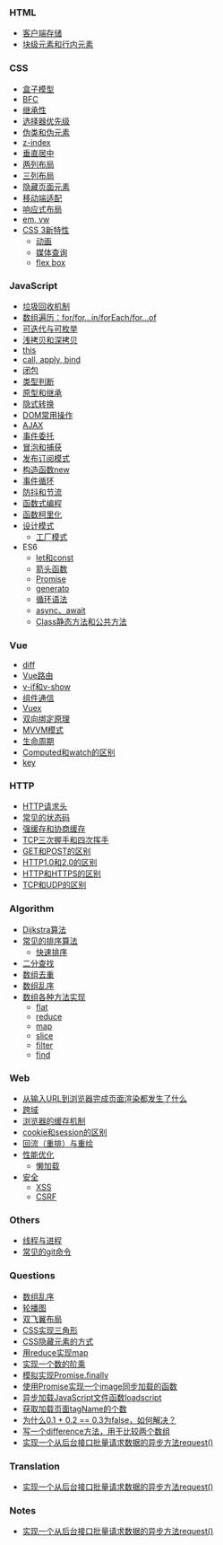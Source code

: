 <h3 id="html">HTML</h3>
<ul>
  <li><a href="docs/html/issue-2.md">客户端存储</a></li>
  <li><a href="docs/html/issue-1.md">块级元素和行内元素</a></li>
</ul>

<h3 id="css">CSS</h3>
<ul>
  <li><a href="docs/css/issue-1.md">盒子模型</a></li>
  <li><a href="docs/css/issue-2.md">BFC</a></li>
  <li><a href="docs/css/issue-3.md">继承性</a></li>
  <li><a href="docs/css/issue-4.md">选择器优先级</a></li>
  <li><a href="docs/css/issue-5.md">伪类和伪元素</a></li>
  <li><a href="docs/css/issue-6.md">z-index</a></li>
  <li><a href="docs/css/issue-5.md">垂直居中</a></li>
  <li><a href="docs/css/issue-5.md">两列布局</a></li>
  <li><a href="docs/css/issue-5.md">三列布局</a></li>
  <li><a href="docs/css/issue-5.md">隐藏页面元素</a></li>
  <li><a href="docs/css/issue-5.md">移动端适配</a></li>
  <li><a href="docs/css/issue-5.md">响应式布局</a></li>
  <li><a href="docs/css/issue-6.md">em, vw</a></li>
  <li><a href="docs/css/issue-5.md">CSS 3新特性</a>
    <ul>
      <li><a href="docs/css/issue-5.md">动画</a></li>
      <li><a href="docs/css/issue-14-2.md">媒体查询</a></li>
      <li><a href="docs/css/issue-5.md">flex box</a></li>
    </ul>
  </li>
</ul>

<h3 id="javascript">JavaScript</h3>
<ul>
  <li><a href="/docs/js/garbage-collection.html">垃圾回收机制</a></li>
  <li><a href="/docs/js/looping-over-arrays.html">数组遍历：for/for…in/forEach/for…of</a></li>
  <li><a href="docs/js/iterable-enumerable.html">可迭代与可枚举</a></li>
  <li><a href="docs/js/issue-0.md">浅拷贝和深拷贝</a></li>
  <li><a href="docs/js/issue-1.md">this</a></li>
  <li><a href="docs/js/issue-1.md">call, apply, bind</a></li>
  <li><a href="docs/js/issue-1.md">闭包</a></li>
  <li><a href="docs/js/issue-1.md">类型判断</a></li>
  <li><a href="docs/js/issue-1.md">原型和继承</a></li>
  <li><a href="docs/js/issue-1.md">隐式转换</a></li>
  <li><a href="docs/js/issue-1.md">DOM常用操作</a></li>
  <li><a href="docs/js/issue-1.md">AJAX</a></li>
  <li><a href="docs/js/issue-1.md">事件委托</a></li>
  <li><a href="docs/js/issue-1.md">冒泡和捕获</a></li>
  <li><a href="docs/js/issue-1.md">发布订阅模式</a></li>
  <li><a href="docs/js/issue-1.md">构造函数new</a></li>
  <li><a href="docs/js/issue-1.md">事件循环</a></li>
  <li><a href="docs/js/issue-1.md">防抖和节流</a></li>
  <li><a href="docs/js/issue-1.md">函数式编程</a></li>
  <li><a href="docs/js/issue-1.md">函数柯里化</a></li>
  <li><a href="docs/js/issue-1.md">设计模式</a>
    <ul>
      <li><a href="docs/js/issue-1.md">工厂模式</a></li>
    </ul>
  </li>
  <li>ES6
    <ul>
      <li><a href="docs/js/issue-1.md">let和const</a></li>
      <li><a href="docs/js/issue-1.md">箭头函数</a></li>
      <li><a href="docs/js/issue-1.md">Promise</a></li>
      <li><a href="docs/js/issue-1.md">generato</a></li>
      <li><a href="docs/js/issue-1.md">循环语法</a></li>
      <li><a href="docs/js/issue-1.md">async、await</a></li>
      <li><a href="docs/js/issue-1.md">Class静态方法和公共方法</a></li>
    </ul>
  </li>
</ul>

<h3 id="vue">Vue</h3>
<ul>
  <li><a href="docs/vue/issue-1.md">diff</a></li>
  <li><a href="docs/vue/issue-4.md">Vue路由</a></li>
  <li><a href="docs/vue/issue-1.md">v-if和v-show</a></li>
  <li><a href="docs/vue/issue-1.md">组件通信</a></li>
  <li><a href="docs/vue/issue-1.md">Vuex</a></li>
  <li><a href="docs/vue/issue-1.md">双向绑定原理</a></li>
  <li><a href="docs/vue/issue-1.md">MVVM模式</a></li>
  <li><a href="docs/vue/issue-1.md">生命周期</a></li>
  <li><a href="docs/vue/issue-1.md">Computed和watch的区别</a></li>
  <li><a href="docs/vue/issue-1.md">key</a></li>
</ul>

<h3 id="http">HTTP</h3>
<ul>
  <li><a href="docs/http/issue-1.md">HTTP请求头</a></li>
  <li><a href="docs/http/issue-1.md">常见的状态码</a></li>
  <li><a href="docs/http/issue-1.md">强缓存和协商缓存</a></li>
  <li><a href="docs/http/issue-1.md">TCP三次握手和四次挥手</a></li>
  <li><a href="docs/http/issue-1.md">GET和POST的区别</a></li>
  <li><a href="docs/http/issue-1.md">HTTP1.0和2.0的区别</a></li>
  <li><a href="docs/http/issue-1.md">HTTP和HTTPS的区别</a></li>
  <li><a href="docs/http/issue-1.md">TCP和UDP的区别</a></li>
</ul>

<h3 id="algorithm">Algorithm</h3>
<ul>
  <li><a href="docs/algorithm/issue-1.md">Dijkstra算法</a></li>
  <li><a href="docs/http/issue-1.md">常见的排序算法</a>
    <ul>
      <li><a href="docs/http/issue-1.md">快速排序</a></li>
    </ul>
  </li>
  <li><a href="docs/http/issue-1.md">二分查找</a></li>
  <li><a href="docs/http/issue-1.md">数组去重</a></li>
  <li><a href="docs/http/issue-1.md">数组乱序</a></li>
  <li><a href="docs/http/issue-1.md">数组各种方法实现</a>
    <ul>
      <li><a href="docs/http/issue-1.md">flat</a></li>
      <li><a href="docs/http/issue-1.md">reduce</a></li>
      <li><a href="docs/http/issue-1.md">map</a></li>
      <li><a href="docs/http/issue-5-4.md">slice</a></li>
      <li><a href="docs/http/issue-1.md">filter</a></li>
      <li><a href="docs/http/issue-1.md">find</a></li>
    </ul>
  </li>
</ul>

<h3 id="web">Web</h3>
<ul>
  <li><a href="docs/http/issue-1.md">从输入URL到浏览器完成页面渲染都发生了什么</a></li>
  <li><a href="docs/http/issue-1.md">跨域</a></li>
  <li><a href="docs/http/issue-1.md">浏览器的缓存机制</a></li>
  <li><a href="docs/js/issue-5.md">cookie和session的区别</a></li>
  <li><a href="docs/http/issue-1.md">回流（重排）与重绘</a></li>
  <li><a href="docs/http/issue-1.md">性能优化</a>
    <ul>
      <li><a href="docs/http/issue-1.md">懒加载</a></li>
    </ul>
  </li>
  <li><a href="docs/js/issue-1.md">安全</a>
    <ul>
      <li><a href="docs/http/issue-1.md">XSS</a></li>
      <li><a href="docs/http/issue-1.md">CSRF</a></li>
    </ul>
  </li>
</ul>

<h3 id="others">Others</h3>
<ul>
  <li><a href="docs/http/issue-1.md">线程与进程</a></li>
  <li><a href="docs/http/issue-1.md">常见的git命令</a></li>
</ul>

<h3 id="questions">Questions</h3>
<ul>
  <li><a href="docs/js/issue-3.md">数组乱序</a></li>
  <li><a href="docs/js/issue-14.md">轮播图</a></li>
  <li><a href="docs/css/issue-2.md">双飞翼布局</a></li>
  <li><a href="docs/css/issue-1.md">CSS实现三角形</a></li>
  <li><a href="docs/css/issue-5.md">CSS隐藏元素的方式</a></li>
  <li><a href="docs/js/issue-9.md">用reduce实现map</a></li>
  <li><a href="docs/js/issue-7.md">实现一个数的阶乘</a></li>
  <li><a href="docs/js/issue-19.md">模拟实现Promise.finally</a></li>
  <li><a href="docs/js/issue-10.md">使用Promise实现一个image同步加载的函数</a></li>
  <li><a href="docs/js/issue-20.md">异步加载JavaScript文件函数loadscript</a></li>
  <li><a href="docs/js/issue-21.md">获取加载页面tagName的个数</a></li>
  <li><a href="docs/js/issue-16.md">为什么0.1 + 0.2 == 0.3为false，如何解决？</a></li>
  <li><a href="docs/js/issue-1.md">写一个difference方法，用于比较两个数组</a></li>
  <li><a href="docs/js/issue-2.md">实现一个从后台接口批量请求数据的异步方法request()</a></li>
</ul>

<h3 id="translation">Translation</h3>
<ul>
  <li><a href="docs/js/issue-2.md">实现一个从后台接口批量请求数据的异步方法request()</a></li>
</ul>

<h3 id="notes">Notes</h3>
<ul>
  <li><a href="docs/js/issue-2.md">实现一个从后台接口批量请求数据的异步方法request()</a></li>
</ul>
